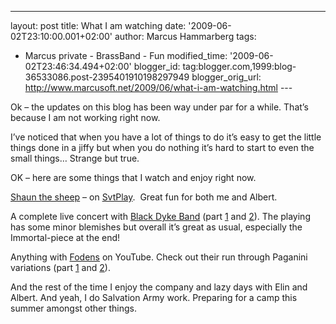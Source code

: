 ---
layout: post
title: What I am watching
date: '2009-06-02T23:10:00.001+02:00'
author: Marcus Hammarberg
tags:
  - Marcus
private - BrassBand - Fun
modified_time: '2009-06-02T23:46:34.494+02:00'
blogger_id: tag:blogger.com,1999:blog-36533086.post-2395401910198297949
blogger_orig_url: http://www.marcusoft.net/2009/06/what-i-am-watching.html ---

Ok – the updates on this blog has been way under par for a while. That’s
because I am not working right now.

I’ve noticed that when you have a lot of things to do it’s easy to get
the little things done in a jiffy but when you do nothing it’s hard to
start to even the small things… Strange but true.

OK – here are some things that I watch and enjoy right now.

<a href="http://svtplay.se/t/108522/faret_shaun" target="_blank">Shaun
the sheep</a> – on
<a href="http://svtplay.se/" target="_blank">SvtPlay</a>.  Great fun for
both me and Albert.

A complete live concert with
<a href="http://blackdykeband.co.uk/" target="_blank">Black Dyke
Band</a> (part <a href="http://www.youtube.com/watch?v=4lNaYGaeRFQ"
target="_blank">1</a> and
<a href="http://www.youtube.com/watch?v=LECAbPrQe0o"
target="_blank">2</a>). The playing has some minor blemishes but overall
it’s great as usual, especially the Immortal-piece at the end!

Anything with <a
href="http://www.youtube.com/results?search_type=&amp;search_query=fodens+brass+band&amp;aq=0&amp;oq=fodens"
target="_blank">Fodens</a> on YouTube. Check out their run through
Paganini variations (part
<a href="http://www.youtube.com/watch?v=271YkQ1vEoI"
target="_blank">1</a> and
<a href="http://www.youtube.com/watch?v=x19c_YPdODQ"
target="_blank">2</a>).

And the rest of the time I enjoy the company and lazy days with Elin and
Albert. And yeah, I do Salvation Army work. Preparing for a camp this
summer amongst other things.
